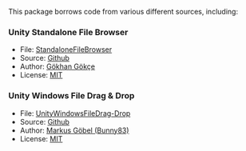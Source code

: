 This package borrows code from various different sources, including:

### Unity Standalone File Browser
- File: [StandaloneFileBrowser](/Assets/Plugins/StandaloneFileBrowser/)
- Source: [Github](https://github.com/gkngkc/UnityStandaloneFileBrowser)
- Author: [Gökhan Gökçe](https://github.com/gkngkc)
- License: [MIT](https://github.com/gkngkc/UnityStandaloneFileBrowser/blob/master/LICENSE.txt)

### Unity Windows File Drag & Drop
- File: [UnityWindowsFileDrag-Drop](/Assets/Plugins/UnityWindowsFileDrag-Drop/)
- Source: [Github](https://github.com/Bunny83/UnityWindowsFileDrag-Drop)
- Author: [Markus Göbel (Bunny83)](https://github.com/Bunny83)
- License: [MIT](https://github.com/Bunny83/UnityWindowsFileDrag-Drop/blob/master/LICENSE)